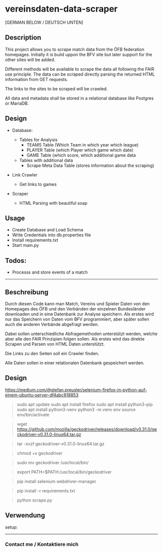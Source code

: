 # vereinsdaten-data-scraper


[GERMAN BELOW / DEUTSCH UNTEN]

## Description
This project allows you to scrape match data from the ÖFB federation homepages. Initially it is build uppon the BFV site but later support for the other sites will be added.

Different methods will be available to scrape the data all following the FAIR use principle. The data can be scraped directly parsing the returned HTML information from GET requests. 

The links to the sites to be scraped will be crawled.

All data and metadata shall be stored in a relational database like Postgres or MariaDB.

## Design
- Database: 
  - Tables for Analysis
    - TEAMS Table (Which Team in which year which league)
    - PLAYER Table (which Player which game which date)
    - GAME Table (which score, which additional game data
  - Tables with additional data
    - Scrape Meta Data Table (stores information about the scraping)
    
- Link Crawler
  - Get links to games
  
- Scraper
  - HTML Parsing with beautiful soap

## Usage

  - Create Database and Load Schema
  - Write Credentials into db.properties file
  - Install requirements.txt
  - Start main.py
  
  
## Todos:

  - Processs and store events of a match
---

## Beschreibung
Durch diesen Code kann man Match, Vereins und Spieler Daten von den Homepages des ÖFB und den Verbänden der einzelnen Bundesländer downloaden und in eine Datenbank zur Analyse speichern. Als erstes wird nur das Speichern von Daten vom BFV programmiert, aber später sollen auch die anderen Verbände abgefragt werden.

Dabei sollen unterschiedliche Abfragemethoden unterstützt werden, welche aber alle den FAIR Prinzipien folgen sollen. Als erstes wird das direkte Scrapen und Parsen von HTML Daten unterstützt. 

Die Links zu den Seiten soll ein Crawler finden.

Alle Daten sollen in einer relationalen Datenbank gespeichert werden.

## Design
https://medium.com/@stefan.preusler/selenium-firefox-in-python-auf-einem-ubuntu-server-df4abc818853

> sudo apt update
> sudo apt install firefox
> sudo apt install python3-pip
> sudo apt install python3-venv
> python3 -m venv env
> source env/bin/activate

> wget https://github.com/mozilla/geckodriver/releases/download/v0.31.0/geckodriver-v0.31.0-linux64.tar.gz

> tar -xvzf geckodriver-v0.31.0-linux64.tar.gz

> chmod +x geckodriver

> sudo mv geckodriver /usr/local/bin/

> export PATH=$PATH:/usr/local/bin/geckodriver

> pip install selenium webdriver-manager

> pip install -r requirements.txt

> python scrape.py
## Verwendung

setup:

---

### Contact me / Kontaktiere mich




